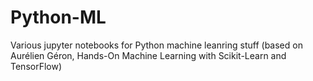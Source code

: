 # Python-ML
Various jupyter notebooks for Python machine leanring stuff (based on Aurélien Géron, Hands-On Machine Learning with Scikit-Learn and TensorFlow)
